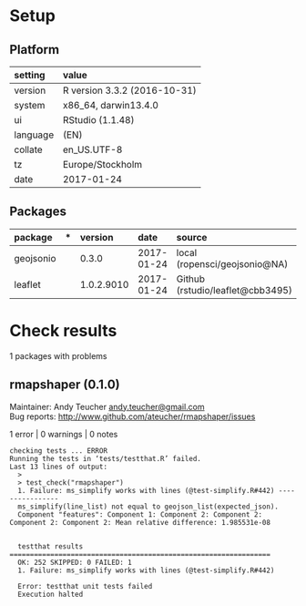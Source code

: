 # Setup

## Platform

|setting  |value                        |
|:--------|:----------------------------|
|version  |R version 3.3.2 (2016-10-31) |
|system   |x86_64, darwin13.4.0         |
|ui       |RStudio (1.1.48)             |
|language |(EN)                         |
|collate  |en_US.UTF-8                  |
|tz       |Europe/Stockholm             |
|date     |2017-01-24                   |

## Packages

|package   |*  |version    |date       |source                           |
|:---------|:--|:----------|:----------|:--------------------------------|
|geojsonio |   |0.3.0      |2017-01-24 |local (ropensci/geojsonio@NA)    |
|leaflet   |   |1.0.2.9010 |2017-01-24 |Github (rstudio/leaflet@cbb3495) |

# Check results
1 packages with problems

## rmapshaper (0.1.0)
Maintainer: Andy Teucher <andy.teucher@gmail.com>  
Bug reports: http://www.github.com/ateucher/rmapshaper/issues

1 error  | 0 warnings | 0 notes

```
checking tests ... ERROR
Running the tests in ‘tests/testthat.R’ failed.
Last 13 lines of output:
  > 
  > test_check("rmapshaper")
  1. Failure: ms_simplify works with lines (@test-simplify.R#442) ----------------
  ms_simplify(line_list) not equal to geojson_list(expected_json).
  Component "features": Component 1: Component 2: Component 2: Component 2: Component 2: Mean relative difference: 1.985531e-08
  
  
  testthat results ================================================================
  OK: 252 SKIPPED: 0 FAILED: 1
  1. Failure: ms_simplify works with lines (@test-simplify.R#442) 
  
  Error: testthat unit tests failed
  Execution halted
```

